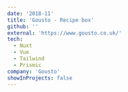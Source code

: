 ```yaml
---
date: '2018-11'
title: 'Gousto - Recipe box'
github: ''
external: 'https://www.gousto.co.uk/'
tech:
  - Nuxt
  - Vue
  - Tailwind
  - Prismic
company: 'Gousto'
showInProjects: false
---
```

